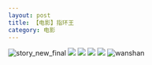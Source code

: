 ```yaml
---
layout: post
title: 【电影】指环王
category: 电影
---
```

![story_new_final](http://sfwz6si9l.hd-bkt.clouddn.com/img/story_new_final_0322.png)
![](http://sfwz6si9l.hd-bkt.clouddn.com/img/rings-220405-1.png)
![](http://sfwz6si9l.hd-bkt.clouddn.com/img/rings-220405-2.png)
![](http://sfwz6si9l.hd-bkt.clouddn.com/img/rings-220405-3.png)
![](http://sfwz6si9l.hd-bkt.clouddn.com/img/rings-220405-4.png)
![wanshan](http://sfwz6si9l.hd-bkt.clouddn.com/img/wanshan.png)